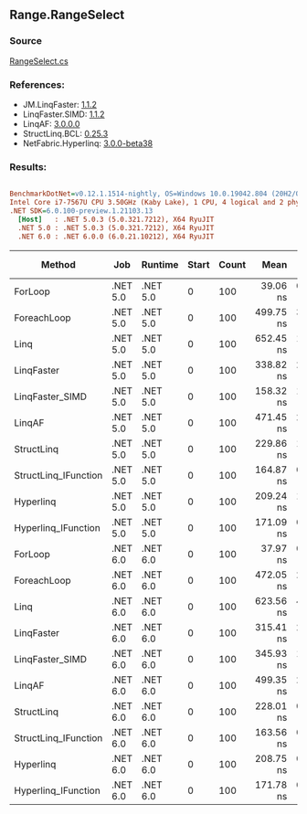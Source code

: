﻿## Range.RangeSelect

### Source
[RangeSelect.cs](../LinqBenchmarks/Range/RangeSelect.cs)

### References:
- JM.LinqFaster: [1.1.2](https://www.nuget.org/packages/JM.LinqFaster/1.1.2)
- LinqFaster.SIMD: [1.1.2](https://www.nuget.org/packages/LinqFaster.SIMD/1.0.3)
- LinqAF: [3.0.0.0](https://www.nuget.org/packages/LinqAF/3.0.0.0)
- StructLinq.BCL: [0.25.3](https://www.nuget.org/packages/StructLinq.BCL/0.25.3)
- NetFabric.Hyperlinq: [3.0.0-beta38](https://www.nuget.org/packages/NetFabric.Hyperlinq/3.0.0-beta38)

### Results:
``` ini

BenchmarkDotNet=v0.12.1.1514-nightly, OS=Windows 10.0.19042.804 (20H2/October2020Update)
Intel Core i7-7567U CPU 3.50GHz (Kaby Lake), 1 CPU, 4 logical and 2 physical cores
.NET SDK=6.0.100-preview.1.21103.13
  [Host]   : .NET 5.0.3 (5.0.321.7212), X64 RyuJIT
  .NET 5.0 : .NET 5.0.3 (5.0.321.7212), X64 RyuJIT
  .NET 6.0 : .NET 6.0.0 (6.0.21.10212), X64 RyuJIT


```
|               Method |      Job |  Runtime | Start | Count |      Mean |    Error |   StdDev | Ratio | RatioSD |  Gen 0 | Gen 1 | Gen 2 | Allocated |
|--------------------- |--------- |--------- |------ |------ |----------:|---------:|---------:|------:|--------:|-------:|------:|------:|----------:|
|              ForLoop | .NET 5.0 | .NET 5.0 |     0 |   100 |  39.06 ns | 0.103 ns | 0.097 ns |  1.00 |    0.00 |      - |     - |     - |         - |
|          ForeachLoop | .NET 5.0 | .NET 5.0 |     0 |   100 | 499.75 ns | 3.634 ns | 3.222 ns | 12.80 |    0.09 | 0.0267 |     - |     - |      56 B |
|                 Linq | .NET 5.0 | .NET 5.0 |     0 |   100 | 652.45 ns | 1.815 ns | 1.609 ns | 16.71 |    0.05 | 0.0420 |     - |     - |      88 B |
|           LinqFaster | .NET 5.0 | .NET 5.0 |     0 |   100 | 338.82 ns | 2.101 ns | 1.965 ns |  8.68 |    0.06 | 0.4053 |     - |     - |     848 B |
|      LinqFaster_SIMD | .NET 5.0 | .NET 5.0 |     0 |   100 | 158.32 ns | 1.004 ns | 0.939 ns |  4.05 |    0.02 | 0.4053 |     - |     - |     848 B |
|               LinqAF | .NET 5.0 | .NET 5.0 |     0 |   100 | 471.45 ns | 2.016 ns | 1.886 ns | 12.07 |    0.05 |      - |     - |     - |         - |
|           StructLinq | .NET 5.0 | .NET 5.0 |     0 |   100 | 229.86 ns | 1.546 ns | 1.446 ns |  5.89 |    0.04 | 0.0114 |     - |     - |      24 B |
| StructLinq_IFunction | .NET 5.0 | .NET 5.0 |     0 |   100 | 164.87 ns | 0.686 ns | 0.608 ns |  4.22 |    0.01 |      - |     - |     - |         - |
|            Hyperlinq | .NET 5.0 | .NET 5.0 |     0 |   100 | 209.24 ns | 1.012 ns | 0.897 ns |  5.36 |    0.03 |      - |     - |     - |         - |
|  Hyperlinq_IFunction | .NET 5.0 | .NET 5.0 |     0 |   100 | 171.09 ns | 0.979 ns | 0.818 ns |  4.38 |    0.02 |      - |     - |     - |         - |
|              ForLoop | .NET 6.0 | .NET 6.0 |     0 |   100 |  37.97 ns | 0.159 ns | 0.133 ns |  0.97 |    0.00 |      - |     - |     - |         - |
|          ForeachLoop | .NET 6.0 | .NET 6.0 |     0 |   100 | 472.05 ns | 2.554 ns | 2.264 ns | 12.09 |    0.07 | 0.0267 |     - |     - |      56 B |
|                 Linq | .NET 6.0 | .NET 6.0 |     0 |   100 | 623.56 ns | 4.239 ns | 3.758 ns | 15.97 |    0.10 | 0.0420 |     - |     - |      88 B |
|           LinqFaster | .NET 6.0 | .NET 6.0 |     0 |   100 | 315.41 ns | 2.351 ns | 1.964 ns |  8.08 |    0.06 | 0.4053 |     - |     - |     848 B |
|      LinqFaster_SIMD | .NET 6.0 | .NET 6.0 |     0 |   100 | 345.93 ns | 1.985 ns | 1.657 ns |  8.86 |    0.04 | 0.4053 |     - |     - |     848 B |
|               LinqAF | .NET 6.0 | .NET 6.0 |     0 |   100 | 499.35 ns | 2.382 ns | 2.228 ns | 12.79 |    0.07 |      - |     - |     - |         - |
|           StructLinq | .NET 6.0 | .NET 6.0 |     0 |   100 | 228.01 ns | 0.392 ns | 0.306 ns |  5.84 |    0.02 | 0.0114 |     - |     - |      24 B |
| StructLinq_IFunction | .NET 6.0 | .NET 6.0 |     0 |   100 | 163.56 ns | 0.253 ns | 0.225 ns |  4.19 |    0.01 |      - |     - |     - |         - |
|            Hyperlinq | .NET 6.0 | .NET 6.0 |     0 |   100 | 208.75 ns | 0.685 ns | 0.641 ns |  5.34 |    0.02 |      - |     - |     - |         - |
|  Hyperlinq_IFunction | .NET 6.0 | .NET 6.0 |     0 |   100 | 171.78 ns | 0.565 ns | 0.500 ns |  4.40 |    0.01 |      - |     - |     - |         - |
